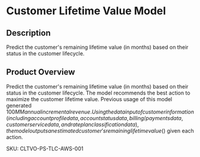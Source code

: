 # Customer Lifetime Value Model

## Description
Predict the customer's remaining lifetime value (in months) based on their status in the customer lifecycle.

## Product Overview
Predict the customer's remaining lifetime value (in months) based on their status in the customer lifecycle. The model recommends the best action to maximize the customer lifetime value. Previous usage of this model generated $100MM annual incremental revenue. Using the data input of customer information (including account profile data, account status data, billing/payments data, customer service data, and rate plan classification data), the model outputs an estimated customer's remaining lifetime value ($) given each action.

SKU: CLTVO-PS-TLC-AWS-001
